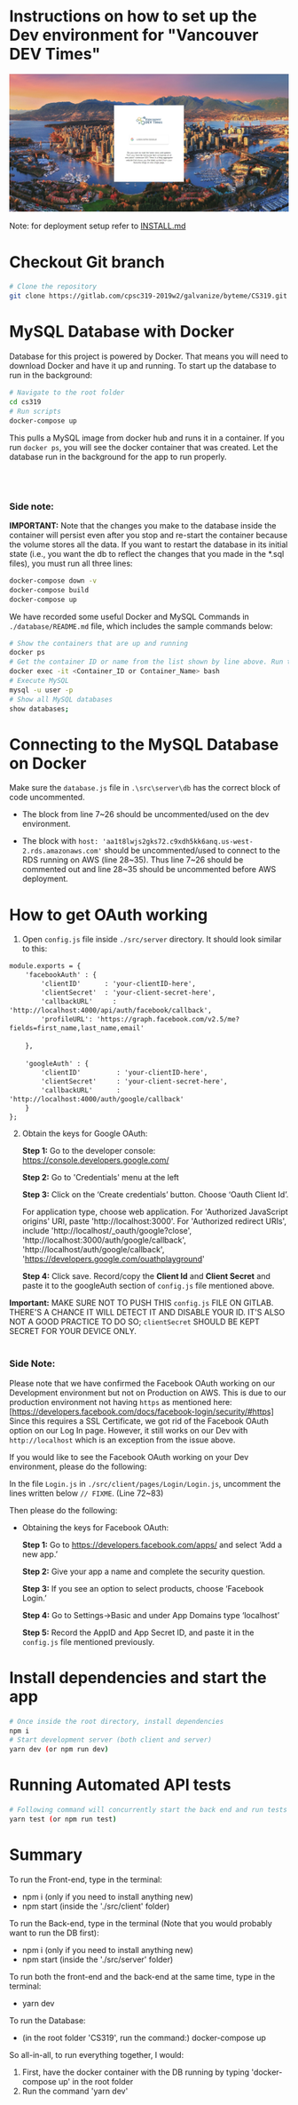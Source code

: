 # Instructions on how to set up the Dev environment for **"Vancouver DEV Times"**

![](src/client/assets/screenshot.jpg)

Note: for deployment setup refer to [INSTALL.md](https://gitlab.com/cpsc319-2019w2/galvanize/byteme/CS319/-/blob/master/INSTALL.md)

# Checkout Git branch

```bash
# Clone the repository
git clone https://gitlab.com/cpsc319-2019w2/galvanize/byteme/CS319.git
```

# MySQL Database with Docker

Database for this project is powered by Docker. That means you will need to download Docker and have it up and running.
To start up the database to run in the background:

```bash
# Navigate to the root folder
cd cs319
# Run scripts
docker-compose up
```

This pulls a MySQL image from docker hub and runs it in a container. If you run `docker ps`, you will see the docker container that was created.
Let the database run in the background for the app to run properly.

<br/><br/>
### Side note:

**IMPORTANT:** Note that the changes you make to the database inside the container will persist even after you stop and re-start the container because the volume stores all the data.
If you want to restart the database in its initial state (i.e., you want the db to reflect the changes that you made in the *.sql files), you must run all three lines:

```bash
docker-compose down -v
docker-compose build
docker-compose up
```

We have recorded some useful Docker and MySQL Commands in `./database/README.md` file, which includes the sample commands below:

```bash
# Show the containers that are up and running
docker ps
# Get the container ID or name from the list shown by line above. Run the following to go inside the container
docker exec -it <Container_ID or Container_Name> bash
# Execute MySQL
mysql -u user -p
# Show all MySQL databases
show databases;
```

# Connecting to the MySQL Database on Docker

Make sure the `database.js` file in `.\src\server\db` has the correct block of code uncommented.


*  The block from line 7~26 should be uncommented/used on the dev environment.

*  The block with `host: 'aa1t8lwjs2gks72.c9xdh5kk6anq.us-west-2.rds.amazonaws.com'` should be uncommented/used to connect to the RDS running on AWS (line 28~35). Thus line 7~26 should be commented out and line 28~35 should be uncommented before AWS deployment.

# How to get OAuth working

1. Open `config.js` file inside `./src/server` directory. It should look similar to this:
```
module.exports = {
    'facebookAuth' : {
        'clientID'      : 'your-clientID-here',
        'clientSecret'  : 'your-client-secret-here',
        'callbackURL'     : 'http://localhost:4000/api/auth/facebook/callback',
        'profileURL': 'https://graph.facebook.com/v2.5/me?fields=first_name,last_name,email'

    },

    'googleAuth' : {
        'clientID'         : 'your-clientID-here',
        'clientSecret'     : 'your-client-secret-here',
        'callbackURL'      : 'http://localhost:4000/auth/google/callback'
    }
};
```
2. Obtain the keys for Google OAuth:

    **Step 1:** Go to the developer console: https://console.developers.google.com/
    
    **Step 2:** Go to 'Credentials' menu at the left
    
    **Step 3:** Click on the ‘Create credentials’ button. Choose ‘Oauth Client Id’.
    
    For application type, choose web application. For 'Authorized JavaScript origins' URI, paste 'http://localhost:3000'.
    For 'Authorized redirect URIs', include 'http://localhost/_oauth/google?close', 'http://localhost:3000/auth/google/callback', 'http://localhost/auth/google/callback', 'https://developers.google.com/ouathplayground'
    
    **Step 4:** Click save. Record/copy the **Client Id** and **Client Secret** and paste it to the googleAuth section of `config.js` file mentioned above.

**Important:** MAKE SURE NOT TO PUSH THIS `config.js` FILE ON GITLAB. THERE'S A CHANCE IT WILL DETECT IT AND DISABLE YOUR ID. IT'S ALSO NOT A GOOD PRACTICE TO DO SO; `clientSecret` SHOULD BE KEPT SECRET FOR YOUR DEVICE ONLY.
<br/><br/>
### Side Note:

Please note that we have confirmed the Facebook OAuth working on our Development environment but not on Production on AWS.
This is due to our production environment not having `https` as mentioned here: [https://developers.facebook.com/docs/facebook-login/security/#https]
Since this requires a SSL Certificate, we got rid of the Facebook OAuth option on our Log In page.
However, it still works on our Dev with `http://localhost` which is an exception from the issue above.

If you would like to see the Facebook OAuth working on your Dev environment, please do the following:

In the file `Login.js` in `./src/client/pages/Login/Login.js`, uncomment the lines written below `// FIXME`. (Line 72~83)

Then please do the following:

*  Obtaining the keys for Facebook OAuth:

    **Step 1:** Go to https://developers.facebook.com/apps/ and select ‘Add a new app.’
    
    **Step 2:** Give your app a name and complete the security question.
    
    **Step 3:** If you see an option to select products, choose ‘Facebook Login.’
    
    **Step 4:** Go to Settings->Basic and under App Domains type ‘localhost’
    
    **Step 5:** Record the AppID and App Secret ID, and paste it in the `config.js` file mentioned previously.


# Install dependencies and start the app

```bash
# Once inside the root directory, install dependencies
npm i
# Start development server (both client and server)
yarn dev (or npm run dev)
```

# Running Automated API tests

```bash
# Following command will concurrently start the back end and run tests
yarn test (or npm run test)
```

# Summary

To run the Front-end, type in the terminal:
- npm i (only if you need to install anything new)
- npm start (inside the './src/client' folder)

To run the Back-end, type in the terminal (Note that you would probably want to run the DB first):
- npm i (only if you need to install anything new)
- npm start (inside the './src/server' folder)

To run both the front-end and the back-end at the same time, type in the terminal:
- yarn dev

To run the Database:
- (in the root folder 'CS319', run the command:) docker-compose up

So all-in-all, to run everything together, I would:
1. First, have the docker container with the DB running by typing 'docker-compose up' in the root folder
2. Run the command 'yarn dev'

